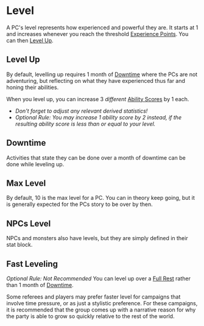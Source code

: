# Level
A PC's level represents how experienced and powerful they are. It starts at 1 and increases whenever you reach the threshold [Experience Points](Experience%20Points.md). You can then [Level Up](Level.md#Level%20Up).
## Level Up
By default, levelling up requires 1 month of [Downtime](Level.md#Downtime) where the PCs are not adventuring, but reflecting on what they have experienced thus far and honing their abilities.

When you level up, you can increase 3 *different* [Ability Scores](../Chosen%20Statistics/Ability%20Scores.md) by 1 each.
- *Don't forget to adjust any relevant derived statistics!*
- *Optional Rule: You may increase 1 ability score by 2 instead, if the resulting ability score is less than or equal to your level.*
## Downtime
Activities that state they can be done over a month of downtime can be done while leveling up. 
## Max Level
By default, 10 is the max level for a PC. You can in theory keep going, but it is generally expected for the PCs story to be over by then.
## NPCs Level
NPCs and monsters also have levels, but they are simply defined in their stat block.

## Fast Leveling
*Optional Rule: Not Recommended*
You can level up over a [Full Rest](../../Game%20Procedures/Resting.md#Full%20Rest) rather than 1 month of [Downtime](Level.md#Downtime).

Some referees and players may prefer faster level for campaigns that involve time pressure, or as just a stylistic preference. For these campaigns, it is recommended that the group comes up with a narrative reason for why the party is able to grow so quickly relative to the rest of the world.